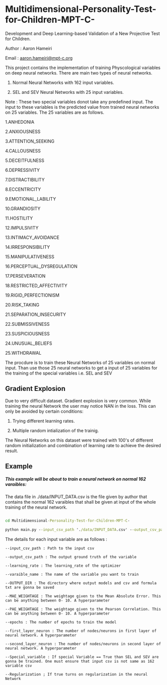 # Multidimensional-Personality-Test-for-Children-MPT-C-
Development and Deep Learning-based Validation of a New Projective Test for Children. 

Author : Aaron Hameiri

Email : aaron.hameiri@mpt-c.org

This project contains the implementation of training Physcological variables on deep neural networks.
There are main two types of neural networks.

1. Normal Neural Networks with 162 input variables.

2. SEL and SEV Neural Networks with 25 input variables.

Note : These two special variables donot take any predefined input. The input to these variables is the predicted value from trained neural networks on 25 variables. The 25 variables are as follows.

1.ANHEDONIA 

2.ANXIOUSNESS 

3.ATTENTION_SEEKING 

4.CALLOUSNESS 

5.DECEITFULNESS 

6.DEPRESSIVITY 

7.DISTRACTIBILITY 

8.ECCENTRICITY 

9.EMOTIONAL_LABILITY 

10.GRANDIOSITY 

11.HOSTILITY 

12.IMPULSIVITY 

13.INTIMACY_AVOIDANCE 

14.IRRESPONSIBILITY 

15.MANIPULATIVENESS 

16.PERCEPTUAL_DYSREGULATION 

17.PERSEVERATION 

18.RESTRICTED_AFFECTIVITY 

19.RIGID_PERFECTIONISM 

20.RISK_TAKING 

21.SEPARATION_INSECURITY 

22.SUBMISSIVENESS 

23.SUSPICIOUSNESS 

24.UNUSUAL_BELIEFS 

25.WITHDRAWAL

The procdure is to train these Neural Networks of 25 variables on normal input. Than use those 25 neural networks to get a input of 25 variables for the training of the special variables i.e. SEL and SEV 



## Gradient Explosion

Due to very difficult dataset. Gradient explosion is very common. While training the neural Network the user may notice NAN in the loss. This can only be avoided by certain conditions:

1. Trying different learning rates.

2. Multiple random intialization of the trainig.

The Neural Networks on this dataset were trained with 100's of different random initialization and combination of learning rate to achieve the desired result.

## Example

##### This example will be about to train a neural network on normal 162 varaibles:

The data file in ./data/INPUT_DATA.csv is the file given by author that contains the normal 162 varaibles that shall be given at input of the whole training of the neural network. 


```bat

cd Multidimensional-Personality-Test-for-Children-MPT-C-

python main.py --input_csv_path './data/INPUT_DATA.csv' --output_csv_path './data/PAG.csv' --learning_rate 0.00001 --varaible_name 'PAG' --OUTPUT_DIR './output/' --MAE_WEIGHTAGE 1 --PAE_WEIGHTAGE 5 --epochs 50 --first_layer_neuron 162 --second_layer_neuron 2048 --Special_variable False --Regularization False 

```

The details for each input variable are as follows :

```
--input_csv_path : Path to the input csv 

--output_csv_path : The output ground truth of the variable 

--learning_rate : The learning_rate of the optimizer

--varaible_name : The name of the variable you want to train

--OUTPUT_DIR : The directory where output models and csv and formula txt are gonna be saved 

--MAE_WEIGHTAGE : The weightage given to the Mean Absolute Error. This can be anything between 0- 10. A hyperparameter

--PAE_WEIGHTAGE : The weightage given to the Pearson Correlation. This can be anything between 0- 10. A hyperparameter

--epochs : The number of epochs to train the model

--first_layer_neuron : The number of nodes/neurons in first layer of neural network. A hyperparameter

--second_layer_neuron : The number of nodes/neurons in second layer of neural network. A hyperparameter

--Special_variable : If special Variable == True than SEL and SEV are gonna be trained. One must ensure that input csv is not same as 162 variable csv

--Regularization ; If true turns on regularization in the neural Network 

```












